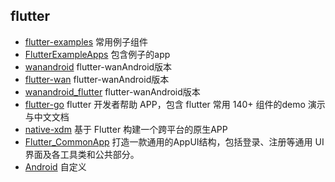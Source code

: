 
## flutter 
- [flutter-examples](https://github.com/nisrulz/flutter-examples)  常用例子组件
- [FlutterExampleApps](https://github.com/iampawan/FlutterExampleApps)  包含例子的app
- [wanandroid](https://github.com/ngu2008/wanandroid)   flutter-wanAndroid版本
- [flutter-wan](https://github.com/sunxiaolei/flutter-wan)  flutter-wanAndroid版本
- [wanandroid_flutter](https://github.com/shijiacheng/wanandroid_flutter)  flutter-wanAndroid版本
- [flutter-go](https://github.com/alibaba/flutter-go)  flutter 开发者帮助 APP，包含 flutter 常用 140+ 组件的demo 演示与中文文档
- [native-xdm](https://github.com/bailicangdu/native-xdm)  基于 Flutter 构建一个跨平台的原生APP
- [Flutter_CommonApp](https://github.com/MeandNi/Flutter_CommonApp)  打造一款通用的AppUI结构，包括登录、注册等通用 UI 界面及各工具类和公共部分。
- [Android](xxxxx)  自定义
